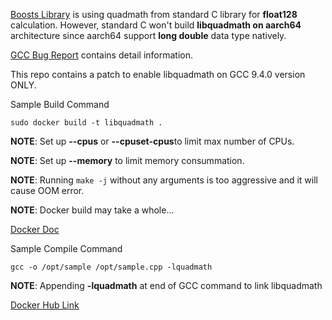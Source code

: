 [Boosts Library](https://www.boost.org/) is using quadmath from standard C library for **float128** calculation. However, standard C won't build **libquadmath on aarch64** architecture since aarch64 support **long double** data type natively.

[GCC Bug Report](https://gcc.gnu.org/bugzilla/show_bug.cgi?id=96016) contains detail information.

This repo contains a patch to enable libquadmath on GCC 9.4.0 version ONLY.

Sample Build Command
```
sudo docker build -t libquadmath .
```
**NOTE**: Set up **--cpus** or **--cpuset-cpus**to limit max number of CPUs.

**NOTE**: Set up **--memory** to limit memory consummation.

**NOTE**: Running ```make -j``` without any arguments is too aggressive and it will cause OOM error.

**NOTE**: Docker build may take a whole...

[Docker Doc](https://docs.docker.com/engine/reference/commandline/build/)


Sample Compile Command
```
gcc -o /opt/sample /opt/sample.cpp -lquadmath
```
**NOTE**: Appending **-lquadmath** at end of GCC command to link libquadmath

[Docker Hub Link](https://hub.docker.com/r/lubao/libquadmath/tags)
